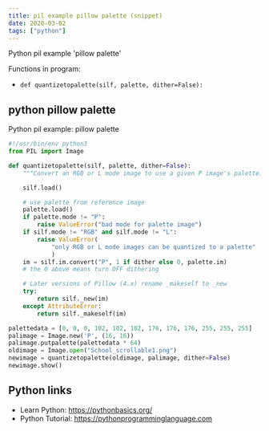 ```yaml
---
title: pil example pillow palette (snippet)
date: 2020-03-02
tags: ["python"]
---
```

Python pil example 'pillow palette'

Functions in program: 
* `def quantizetopalette(silf, palette, dither=False):`

## python pillow palette

Python pil example: pillow palette

```python
#!/usr/bin/env python3
from PIL import Image

def quantizetopalette(silf, palette, dither=False):
    """Convert an RGB or L mode image to use a given P image's palette."""

    silf.load()

    # use palette from reference image
    palette.load()
    if palette.mode != "P":
        raise ValueError("bad mode for palette image")
    if silf.mode != "RGB" and silf.mode != "L":
        raise ValueError(
            "only RGB or L mode images can be quantized to a palette"
            )
    im = silf.im.convert("P", 1 if dither else 0, palette.im)
    # the 0 above means turn OFF dithering

    # Later versions of Pillow (4.x) rename _makeself to _new
    try:
        return silf._new(im)
    except AttributeError:
        return silf._makeself(im)

palettedata = [0, 0, 0, 102, 102, 102, 176, 176, 176, 255, 255, 255]
palimage = Image.new('P', (16, 16))
palimage.putpalette(palettedata * 64)
oldimage = Image.open("School_scrollable1.png")
newimage = quantizetopalette(oldimage, palimage, dither=False)
newimage.show()

```

## Python links

- Learn Python: https://pythonbasics.org/
- Python Tutorial: https://pythonprogramminglanguage.com

